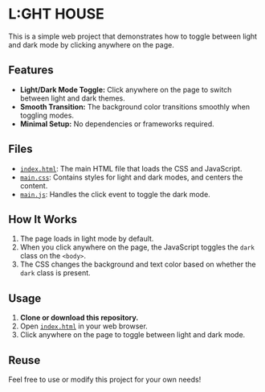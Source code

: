 # L:GHT HOUSE

This is a simple web project that demonstrates how to toggle between light and dark mode by clicking anywhere on the page.

## Features

- **Light/Dark Mode Toggle:** Click anywhere on the page to switch between light and dark themes.
- **Smooth Transition:** The background color transitions smoothly when toggling modes.
- **Minimal Setup:** No dependencies or frameworks required.

## Files

- [`index.html`](index.html): The main HTML file that loads the CSS and JavaScript.
- [`main.css`](main.css): Contains styles for light and dark modes, and centers the content.
- [`main.js`](main.js): Handles the click event to toggle the dark mode.

## How It Works

1. The page loads in light mode by default.
2. When you click anywhere on the page, the JavaScript toggles the `dark` class on the `<body>`.
3. The CSS changes the background and text color based on whether the `dark` class is present.

## Usage

1. **Clone or download this repository.**
2. Open [`index.html`](index.html) in your web browser.
3. Click anywhere on the page to toggle between light and dark mode.

## Reuse

Feel free to use or modify this project for your own needs!
